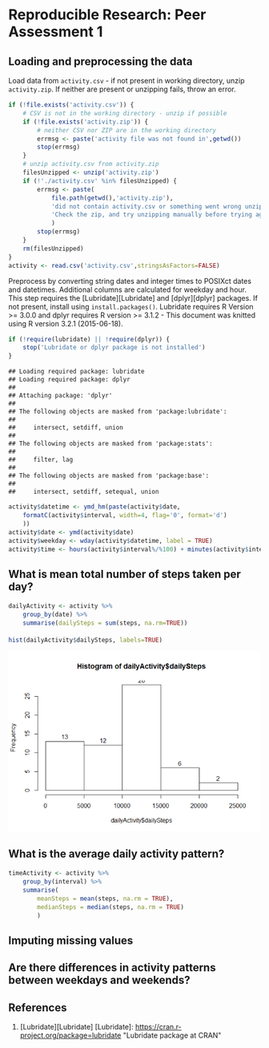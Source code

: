 # Reproducible Research: Peer Assessment 1


## Loading and preprocessing the data
Load data from `activity.csv` - if not present in working directory, unzip `activity.zip`. If neither are present or unzipping fails, throw an error.

```r
if (!file.exists('activity.csv')) {
    # CSV is not in the working directory - unzip if possible
    if (!file.exists('activity.zip')) {
        # neither CSV nor ZIP are in the working directory
        errmsg <- paste('activity file was not found in',getwd())
        stop(errmsg)
    }
    # unzip activity.csv from activity.zip
    filesUnzipped <- unzip('activity.zip')
    if (!'./activity.csv' %in% filesUnzipped) {
        errmsg <- paste(
            file.path(getwd(),'activity.zip'),
            'did not contain activity.csv or something went wrong unzipping.\n',
            'Check the zip, and try unzipping manually before trying again'
            )
        stop(errmsg)
    }
    rm(filesUnzipped)
}
activity <- read.csv('activity.csv',stringsAsFactors=FALSE)
```

Preprocess by converting string dates and integer times to POSIXct dates and datetimes. Additional columns are calculated for weekday and hour. This step requires the [Lubridate][Lubridate] and [dplyr][dplyr] packages. If not present, install using `install.packages()`. Lubridate requires R Version >= 3.0.0 and dplyr requires R version >= 3.1.2 - This document was knitted using R version 3.2.1 (2015-06-18).

```r
if (!require(lubridate) || !require(dplyr)) {
    stop('Lubridate or dplyr package is not installed')
}
```

```
## Loading required package: lubridate
## Loading required package: dplyr
## 
## Attaching package: 'dplyr'
## 
## The following objects are masked from 'package:lubridate':
## 
##     intersect, setdiff, union
## 
## The following objects are masked from 'package:stats':
## 
##     filter, lag
## 
## The following objects are masked from 'package:base':
## 
##     intersect, setdiff, setequal, union
```

```r
activity$datetime <- ymd_hm(paste(activity$date,
    formatC(activity$interval, width=4, flag='0', format='d')
    ))
activity$date <- ymd(activity$date)
activity$weekday <- wday(activity$datetime, label = TRUE)
activity$time <- hours(activity$interval%/%100) + minutes(activity$interval %% 100)
```




## What is mean total number of steps taken per day?

```r
dailyActivity <- activity %>% 
    group_by(date) %>% 
    summarise(dailySteps = sum(steps, na.rm=TRUE))

hist(dailyActivity$dailySteps, labels=TRUE)
```

![](PA1_template_files/figure-html/unnamed-chunk-1-1.png) 



## What is the average daily activity pattern?

```r
timeActivity <- activity %>% 
    group_by(interval) %>%
    summarise(
        meanSteps = mean(steps, na.rm = TRUE),
        medianSteps = median(steps, na.rm = TRUE)
        )
```



## Imputing missing values



## Are there differences in activity patterns between weekdays and weekends?


## References
1. [Lubridate][Lubridate] 
[Lubridate]: https://cran.r-project.org/package=lubridate "Lubridate package at CRAN"
